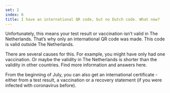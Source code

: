 ```yaml
---
set: 2
index: 6
title: I have an international QR code, but no Dutch code. What now?
---
```

Unfortunately, this means your test result or vaccination isn’t valid in The Netherlands. That’s why only an international QR code was made. This code is valid outside The Netherlands.
 
There are several causes for this. For example, you might have only had one vaccination. Or maybe the validity in The Netherlands is shorter than the validity in other countries. Find more information and answers here.

From the beginning of July, you can also get an international certificate - either from a test result, a vaccination or a recovery statement (if you were infected with coronavirus before).
